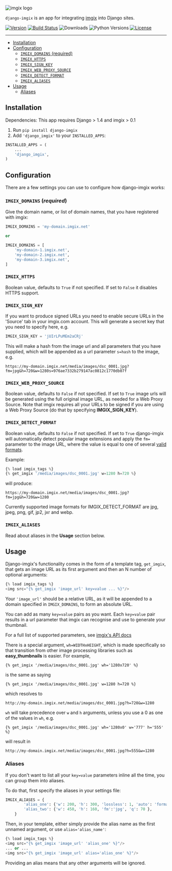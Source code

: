 <!-- ix-docs-ignore -->
![imgix logo](https://assets.imgix.net/sdk-imgix-logo.svg)

`django-imgix` is an app for integrating [imgix](https://www.imgix.com/) into Django sites.

[![Version](https://img.shields.io/pypi/v/django-imgix.svg)](https://pypi.org/project/django-imgix/)
[![Build Status](https://travis-ci.org/pancentric/django-imgix.svg?branch=master)](https://travis-ci.org/imgix/django-imgix)
![Downloads](https://img.shields.io/pypi/dm/django-imgix)
![Python Versions](https://img.shields.io/pypi/pyversions/django-imgix)
[![License](https://img.shields.io/github/license/imgix/django-imgix)](https://github.com/imgix/django-imgix/blob/master/LICENSE)

---
<!-- /ix-docs-ignore -->

- [Installation](#installation)
- [Configuration](#configuration)
	- [`IMGIX_DOMAINS` (required)](#imgixdomains-required)
	- [`IMGIX_HTTPS`](#imgixhttps)
	- [`IMGIX_SIGN_KEY`](#imgixsignkey)
	- [`IMGIX_WEB_PROXY_SOURCE`](#imgixwebproxysource)
	- [`IMGIX_DETECT_FORMAT`](#imgixdetectformat)
	- [`IMGIX_ALIASES`](#imgixaliases)
- [Usage](#usage)
	- [Aliases](#aliases)

## Installation

Dependencies:
This app requires Django > 1.4 and imgix > 0.1

1. Run ```pip install django-imgix```
2. Add ```'django_imgix'``` to your ```INSTALLED_APPS```:

```python
INSTALLED_APPS = (
	...
	'django_imgix',
)
```

## Configuration

There are a few settings you can use to configure how django-imgix works:

### `IMGIX_DOMAINS` (*required*)

Give the domain name, or list of domain names, that you have registered with imgix:

```python
IMGIX_DOMAINS = 'my-domain.imgix.net'

or

IMGIX_DOMAINS = [
	'my-domain-1.imgix.net',
	'my-domain-2.imgix.net',
	'my-domain-3.imgix.net',
]
```

### `IMGIX_HTTPS`

Boolean value, defaults to `True` if not specified. If set to `False` it disables HTTPS support.

### `IMGIX_SIGN_KEY`

If you want to produce signed URLs you need to enable secure URLs in the 'Source' tab in your imgix.com account. This will generate a secret key that you need to specify here, e.g.

```python
IMGIX_SIGN_KEY = 'jUIrLPuMEm2aCRj'
```

This will make a hash from the image url and all parameters that you have supplied, which will be appended as a url parameter `s=hash` to the image, e.g.

`https://my-domain.imgix.net/media/images/dsc_0001.jpg?fm=jpg&h=720&w=1280s=976ae7332b279147ac0812c1770db07f`

### `IMGIX_WEB_PROXY_SOURCE`

Boolean value, defaults to `False` if not specified. If set to `True` image urls will be generated using the full original image URL, as needed for a Web Proxy Source.
Note that imgix requires all your URLs to be signed if you are using a Web Proxy Source (do that by specifying **IMGIX_SIGN_KEY**).

### `IMGIX_DETECT_FORMAT`

Boolean value, defaults to `False` if not specified. If set to `True` django-imgix will automatically detect popular image extensions and apply the `fm=` parameter to the image URL, where the value is equal to one of several [valid formats](https://www.imgix.com/docs/reference/format#param-fm).

Example:

```python
{% load imgix_tags %}
{% get_imgix '/media/images/dsc_0001.jpg' w=1280 h=720 %}
```

will produce:

`https://my-domain.imgix.net/media/images/dsc_0001.jpg?fm=jpg&h=720&w=1280`

Currently supported image formats for IMGIX_DETECT_FORMAT are jpg, jpeg, png, gif, jp2, jxr and webp.

### `IMGIX_ALIASES`

Read about aliases in the **Usage** section below.

## Usage

Django-imgix's functionality comes in the form of a template tag, `get_imgix`, that gets an image URL as its first argument and then an N number of optional arguments:

```python
{% load imgix_tags %}
<img src="{% get_imgix 'image_url' key=value ... %}"/>
```

Your `'image_url'` should be a relative URL, as it will be appended to a domain specified in `IMGIX_DOMAINS`, to form an absolute URL.

You can add as many `key=value` pairs as you want. Each `key=value` pair results in a url parameter
that imgix can recognise and use to generate your thumbnail.

For a full list of supported parameters, see [imgix's API docs](https://www.imgix.com/docs/reference/)

There is a special argument, `wh=WIDTHxHEIGHT`, which is made specifically so that transition from other image processing libraries such as **easy_thumbnails** is easier.
For example,

`{% get_imgix '/media/images/dsc_0001.jpg' wh='1280x720' %}`

is the same as saying

`{% get_imgix '/media/images/dsc_0001.jpg' w=1280 h=720 %}`

which resolves to

`http://my-domain.imgix.net/media/images/dsc_0001.jpg?h=720&w=1280`

`wh` will take precedence over `w` and `h` arguments, unless you use a 0 as one of the values in `wh`, e.g.

`{% get_imgix '/media/images/dsc_0001.jpg' wh='1280x0' w='777' h='555' %}`

will result in

`http://my-domain.imgix.net/media/images/dsc_0001.jpg?h=555&w=1280`

### Aliases

If you don't want to list all your `key=value` parameters inline all the time, you can group them into aliases.

To do that, first specify the aliases in your settings file:

```python
IMGIX_ALIASES = {
        'alias_one': {'w': 200, 'h': 300, 'lossless': 1, 'auto': 'format'},
        'alias_two': {'w': 450, 'h': 160, 'fm':'jpg', 'q': 70 },
    }
```

Then, in your template, either simply provide the alias name as the first unnamed argument, or use `alias='alias_name'`:

```python
{% load imgix_tags %}
<img src="{% get_imgix 'image_url' 'alias_one' %}"/>
... or ...
<img src="{% get_imgix 'image_url' alias='alias_one' %}"/>
```

Providing an alias means that any other arguments will be ignored.

